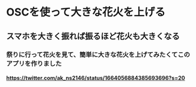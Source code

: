# OSCを使って大きな花火を上げる

## スマホを大きく振れば振るほど花火も大きくなる

### 祭りに行って花火を見て、簡単に大きな花火を上げてみたくてこのアプリを作りました

#### https://twitter.com/ak_ns2146/status/1664056884385693696?s=20
